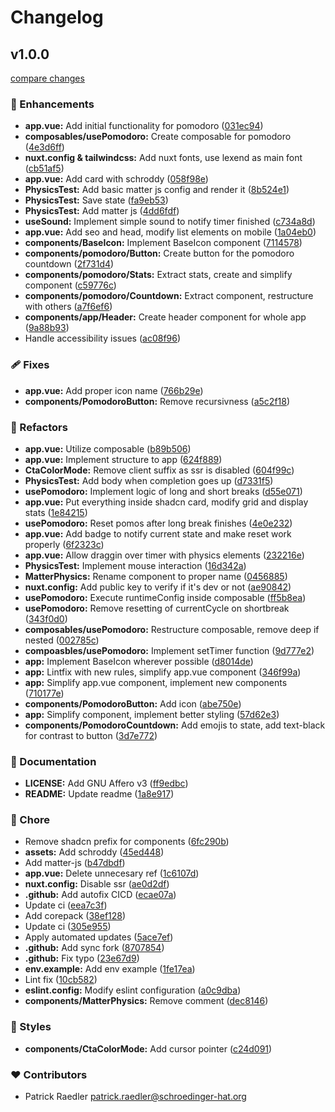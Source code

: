 # Changelog


## v1.0.0

[compare changes](https://github.com/Schroedinger-Hat/sh-pomo-cat/compare/44aa91f...v1.0.0)

### 🚀 Enhancements

- **app.vue:** Add initial functionality for pomodoro ([031ec94](https://github.com/Schroedinger-Hat/sh-pomo-cat/commit/031ec94))
- **composables/usePomodoro:** Create composable for pomodoro ([4e3d6ff](https://github.com/Schroedinger-Hat/sh-pomo-cat/commit/4e3d6ff))
- **nuxt.config & tailwindcss:** Add nuxt fonts, use lexend as main font ([cb51af5](https://github.com/Schroedinger-Hat/sh-pomo-cat/commit/cb51af5))
- **app.vue:** Add card with schroddy ([058f98e](https://github.com/Schroedinger-Hat/sh-pomo-cat/commit/058f98e))
- **PhysicsTest:** Add basic matter js config and render it ([8b524e1](https://github.com/Schroedinger-Hat/sh-pomo-cat/commit/8b524e1))
- **PhysicsTest:** Save state ([fa9eb53](https://github.com/Schroedinger-Hat/sh-pomo-cat/commit/fa9eb53))
- **PhysicsTest:** Add matter js ([4dd6fdf](https://github.com/Schroedinger-Hat/sh-pomo-cat/commit/4dd6fdf))
- **useSound:** Implement simple sound to notify timer finished ([c734a8d](https://github.com/Schroedinger-Hat/sh-pomo-cat/commit/c734a8d))
- **app.vue:** Add seo and head, modify list elements on mobile ([1a04eb0](https://github.com/Schroedinger-Hat/sh-pomo-cat/commit/1a04eb0))
- **components/BaseIcon:** Implement BaseIcon component ([7114578](https://github.com/Schroedinger-Hat/sh-pomo-cat/commit/7114578))
- **components/pomodoro/Button:** Create button for the pomodoro countdown ([2f731d4](https://github.com/Schroedinger-Hat/sh-pomo-cat/commit/2f731d4))
- **components/pomodoro/Stats:** Extract stats, create and simplify component ([c59776c](https://github.com/Schroedinger-Hat/sh-pomo-cat/commit/c59776c))
- **components/pomodoro/Countdown:** Extract component, restructure with others ([a7f6ef6](https://github.com/Schroedinger-Hat/sh-pomo-cat/commit/a7f6ef6))
- **components/app/Header:** Create header component for whole app ([9a88b93](https://github.com/Schroedinger-Hat/sh-pomo-cat/commit/9a88b93))
- Handle accessibility issues ([ac08f96](https://github.com/Schroedinger-Hat/sh-pomo-cat/commit/ac08f96))

### 🩹 Fixes

- **app.vue:** Add proper icon name ([766b29e](https://github.com/Schroedinger-Hat/sh-pomo-cat/commit/766b29e))
- **components/PomodoroButton:** Remove recursivness ([a5c2f18](https://github.com/Schroedinger-Hat/sh-pomo-cat/commit/a5c2f18))

### 💅 Refactors

- **app.vue:** Utilize composable ([b89b506](https://github.com/Schroedinger-Hat/sh-pomo-cat/commit/b89b506))
- **app.vue:** Implement structure to app ([624f889](https://github.com/Schroedinger-Hat/sh-pomo-cat/commit/624f889))
- **CtaColorMode:** Remove client suffix as ssr is disabled ([604f99c](https://github.com/Schroedinger-Hat/sh-pomo-cat/commit/604f99c))
- **PhysicsTest:** Add body when completion goes up ([d7331f5](https://github.com/Schroedinger-Hat/sh-pomo-cat/commit/d7331f5))
- **usePomodoro:** Implement logic of long and short breaks ([d55e071](https://github.com/Schroedinger-Hat/sh-pomo-cat/commit/d55e071))
- **app.vue:** Put everything inside shadcn card, modify grid and display stats ([1e84215](https://github.com/Schroedinger-Hat/sh-pomo-cat/commit/1e84215))
- **usePomodoro:** Reset pomos after long break finishes ([4e0e232](https://github.com/Schroedinger-Hat/sh-pomo-cat/commit/4e0e232))
- **app.vue:** Add badge to notify current state and make reset work properly ([6f2323c](https://github.com/Schroedinger-Hat/sh-pomo-cat/commit/6f2323c))
- **app.vue:** Allow draggin over timer with physics elements ([232216e](https://github.com/Schroedinger-Hat/sh-pomo-cat/commit/232216e))
- **PhysicsTest:** Implement mouse interaction ([16d342a](https://github.com/Schroedinger-Hat/sh-pomo-cat/commit/16d342a))
- **MatterPhysics:** Rename component to proper name ([0456885](https://github.com/Schroedinger-Hat/sh-pomo-cat/commit/0456885))
- **nuxt.config:** Add public key to verify if it's dev or not ([ae90842](https://github.com/Schroedinger-Hat/sh-pomo-cat/commit/ae90842))
- **usePomodoro:** Execute runtimeConfig inside composable ([ff5b8ea](https://github.com/Schroedinger-Hat/sh-pomo-cat/commit/ff5b8ea))
- **usePomodoro:** Remove resetting of currentCycle on shortbreak ([343f0d0](https://github.com/Schroedinger-Hat/sh-pomo-cat/commit/343f0d0))
- **composables/usePomodoro:** Restructure composable, remove deep if nested ([002785c](https://github.com/Schroedinger-Hat/sh-pomo-cat/commit/002785c))
- **compoasbles/usePomodoro:** Implement setTimer function ([9d777e2](https://github.com/Schroedinger-Hat/sh-pomo-cat/commit/9d777e2))
- **app:** Implement BaseIcon wherever possible ([d8014de](https://github.com/Schroedinger-Hat/sh-pomo-cat/commit/d8014de))
- **app:** Lintfix with new rules, simplify app.vue component ([346f99a](https://github.com/Schroedinger-Hat/sh-pomo-cat/commit/346f99a))
- **app:** Simplify app.vue component, implement new components ([710177e](https://github.com/Schroedinger-Hat/sh-pomo-cat/commit/710177e))
- **components/PomodoroButton:** Add icon ([abe750e](https://github.com/Schroedinger-Hat/sh-pomo-cat/commit/abe750e))
- **app:** Simplify component, implement better styling ([57d62e3](https://github.com/Schroedinger-Hat/sh-pomo-cat/commit/57d62e3))
- **components/PomodoroCountdown:** Add emojis to state, add text-black for contrast to button ([3d7e772](https://github.com/Schroedinger-Hat/sh-pomo-cat/commit/3d7e772))

### 📖 Documentation

- **LICENSE:** Add GNU Affero v3 ([ff9edbc](https://github.com/Schroedinger-Hat/sh-pomo-cat/commit/ff9edbc))
- **README:** Update readme ([1a8e917](https://github.com/Schroedinger-Hat/sh-pomo-cat/commit/1a8e917))

### 🏡 Chore

- Remove shadcn prefix for components ([6fc290b](https://github.com/Schroedinger-Hat/sh-pomo-cat/commit/6fc290b))
- **assets:** Add schroddy ([45ed448](https://github.com/Schroedinger-Hat/sh-pomo-cat/commit/45ed448))
- Add matter-js ([b47dbdf](https://github.com/Schroedinger-Hat/sh-pomo-cat/commit/b47dbdf))
- **app.vue:** Delete unnecesary ref ([1c6107d](https://github.com/Schroedinger-Hat/sh-pomo-cat/commit/1c6107d))
- **nuxt.config:** Disable ssr ([ae0d2df](https://github.com/Schroedinger-Hat/sh-pomo-cat/commit/ae0d2df))
- **.github:** Add autofix CICD ([ecae07a](https://github.com/Schroedinger-Hat/sh-pomo-cat/commit/ecae07a))
- Update ci ([eea7c3f](https://github.com/Schroedinger-Hat/sh-pomo-cat/commit/eea7c3f))
- Add corepack ([38ef128](https://github.com/Schroedinger-Hat/sh-pomo-cat/commit/38ef128))
- Update ci ([305e955](https://github.com/Schroedinger-Hat/sh-pomo-cat/commit/305e955))
- Apply automated updates ([5ace7ef](https://github.com/Schroedinger-Hat/sh-pomo-cat/commit/5ace7ef))
- **.github:** Add sync fork ([8707854](https://github.com/Schroedinger-Hat/sh-pomo-cat/commit/8707854))
- **.github:** Fix typo ([23e67d9](https://github.com/Schroedinger-Hat/sh-pomo-cat/commit/23e67d9))
- **env.example:** Add env example ([1fe17ea](https://github.com/Schroedinger-Hat/sh-pomo-cat/commit/1fe17ea))
- Lint fix ([10cb582](https://github.com/Schroedinger-Hat/sh-pomo-cat/commit/10cb582))
- **eslint.config:** Modify eslint configuration ([a0c9dba](https://github.com/Schroedinger-Hat/sh-pomo-cat/commit/a0c9dba))
- **components/MatterPhysics:** Remove comment ([dec8146](https://github.com/Schroedinger-Hat/sh-pomo-cat/commit/dec8146))

### 🎨 Styles

- **components/CtaColorMode:** Add cursor pointer ([c24d091](https://github.com/Schroedinger-Hat/sh-pomo-cat/commit/c24d091))

### ❤️ Contributors

- Patrick Raedler <patrick.raedler@schroedinger-hat.org>

